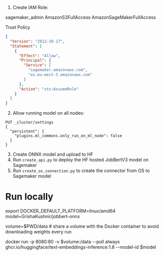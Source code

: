 1. Create IAM Role:

sagemaker_admin
AmazonS3FullAccess
AmazonSageMakerFullAccess

Trust Policy
```json
{
  "Version": "2012-10-17",
  "Statement": [
    {
      "Effect": "Allow",
      "Principal": {
        "Service": [
          "sagemaker.amazonaws.com",
          "es.eu-west-3.amazonaws.com"
        ]
      },
      "Action": "sts:AssumeRole"
    }
  ]
}
```

2. Allow running model on all nodes:

```
PUT _cluster/settings
{
  "persistent": {
    "plugins.ml_commons.only_run_on_ml_node": false
  }
}
```

3. Create ONNX model and upload to HF
3. Run `create_api.py` to deploy the HF hosted JobBertV3 model on Sagemaker
4. Run `create_os_connection.py` to create the connector from OS to Sagemaker model


# Run locally
export DOCKER_DEFAULT_PLATFORM=linux/amd64
model=GrishaKushnir/jobbert-onnx

volume=$PWD/data # share a volume with the Docker container to avoid downloading weights every run

docker run -p 8080:80 -v $volume:/data --pull always ghcr.io/huggingface/text-embeddings-inference:1.8 --model-id $model
